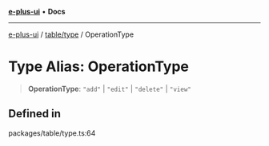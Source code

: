 [**e-plus-ui**](../../../README.md) • **Docs**

***

[e-plus-ui](../../../modules.md) / [table/type](../README.md) / OperationType

# Type Alias: OperationType

> **OperationType**: `"add"` \| `"edit"` \| `"delete"` \| `"view"`

## Defined in

packages/table/type.ts:64
